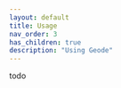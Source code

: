 ```yaml
---
layout: default
title: Usage
nav_order: 3
has_children: true
description: "Using Geode"
---
```


todo
